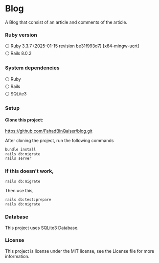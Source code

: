 # Blog

A Blog that consist of an article and comments of the article.

### Ruby version

⚪ Ruby 3.3.7 (2025-01-15 revision be31f993d7) [x64-mingw-ucrt]<br>
⚪ Rails 8.0.2

### System dependencies

⚪ Ruby <br>
⚪ Rails <br>
⚪ SQLite3

### Setup

#### Clone this project:

https://github.com/FahadBinQaiser/blog.git

After cloning the project, run the following commands

```bash
bundle install
rails db:migrate
rails server
```

### If this doesn't work,

```bash
rails db:migrate
```

Then use this,

```bash
rails db:test:prepare
rails db:migrate
```

### Database

This project uses SQLite3 Database.

### License

This project is license under the MIT license, see the License file for more information.

